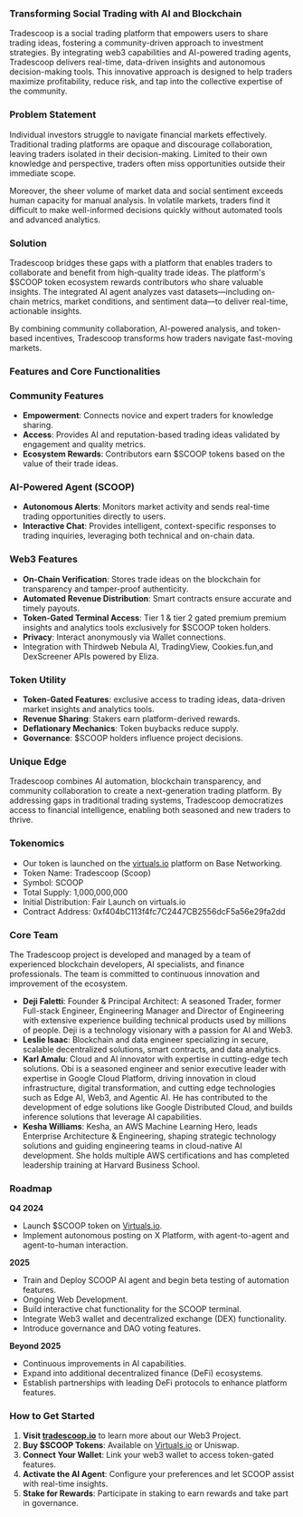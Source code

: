 ### **Transforming Social Trading with AI and Blockchain**

Tradescoop is a social trading platform that empowers users to share trading ideas, fostering a community-driven approach to investment strategies. By integrating web3 capabilities and AI-powered trading agents, Tradescoop delivers real-time, data-driven insights and autonomous decision-making tools. This innovative approach is designed to help traders maximize profitability, reduce risk, and tap into the collective expertise of the community.

### **Problem Statement**

Individual investors struggle to navigate financial markets effectively. Traditional trading platforms are opaque and discourage collaboration, leaving traders isolated in their decision-making. Limited to their own knowledge and perspective, traders often miss opportunities outside their immediate scope.

Moreover, the sheer volume of market data and social sentiment exceeds human capacity for manual analysis. In volatile markets, traders find it difficult to make well-informed decisions quickly without automated tools and advanced analytics.

### **Solution**

Tradescoop bridges these gaps with a platform that enables traders to collaborate and benefit from high-quality trade ideas. The platform's $SCOOP token ecosystem rewards contributors who share valuable insights. The integrated AI agent analyzes vast datasets—including on-chain metrics, market conditions, and sentiment data—to deliver real-time, actionable insights.

By combining community collaboration, AI-powered analysis, and token-based incentives, Tradescoop transforms how traders navigate fast-moving markets.

### **Features and Core Functionalities**

### **Community Features**

- **Empowerment**: Connects novice and expert traders for knowledge sharing.
- **Access**: Provides AI and reputation-based trading ideas validated by engagement and quality metrics.
- **Ecosystem Rewards**: Contributors earn $SCOOP tokens based on the value of their trade ideas.

### **AI-Powered Agent (SCOOP)**

- **Autonomous Alerts**: Monitors market activity and sends real-time trading opportunities directly to users.
- **Interactive Chat**: Provides intelligent, context-specific responses to trading inquiries, leveraging both technical and on-chain data.

### **Web3 Features**

- **On-Chain Verification**: Stores trade ideas on the blockchain for transparency and tamper-proof authenticity.
- **Automated Revenue Distribution**: Smart contracts ensure accurate and timely payouts.
- **Token-Gated Terminal Access**: Tier 1 & tier 2 gated premium premium insights and analytics tools exclusively for $SCOOP token holders.
- **Privacy**: Interact anonymously via Wallet connections.
- Integration with Thirdweb Nebula AI, TradingView, Cookies.fun,and DexScreener APIs powered by Eliza.

### **Token Utility**

- **Token-Gated Features**: exclusive access to trading ideas, data-driven market insights and analytics tools.
- **Revenue Sharing**: Stakers earn platform-derived rewards.
- **Deflationary Mechanics**: Token buybacks reduce supply.
- **Governance**: $SCOOP holders influence project decisions.

### **Unique Edge**

Tradescoop combines AI automation, blockchain transparency, and community collaboration to create a next-generation trading platform. By addressing gaps in traditional trading systems, Tradescoop democratizes access to financial intelligence, enabling both seasoned and new traders to thrive.

### **Tokenomics**

- Our token is launched on the [virtuals.io](https://app.virtuals.io/virtuals/16098) platform on Base Networking.
- Token Name: Tradescoop (Scoop)
- Symbol: SCOOP
- Total Supply: 1,000,000,000
- Initial Distribution: Fair Launch on virtuals.io
- Contract Address: 0xf404bC113f4fc7C2447CB2556dcF5a56e29fa2dd

### **Core Team**

The Tradescoop project is developed and managed by a team of experienced blockchain developers,
AI specialists, and finance professionals. The team is committed to continuous innovation and
improvement of the ecosystem.

- **Deji Faletti**: Founder & Principal Architect: A seasoned Trader, former Full-stack Engineer, Engineering Manager and Director of Engineering with extensive experience building technical products used by millions of people. Deji is a technology visionary with a passion for AI and Web3.
- **Leslie Isaac**: Blockchain and data engineer specializing in secure, scalable decentralized solutions, smart contracts, and data analytics.
- **Karl Amalu**: Cloud and AI innovator with expertise in cutting-edge tech solutions. Obi is a seasoned engineer and senior executive leader with expertise in Google Cloud Platform, driving innovation in cloud infrastructure, digital transformation, and cutting edge technologies such as Edge AI, Web3, and Agentic AI. He has contributed to the development of edge solutions like Google Distributed Cloud, and builds inference solutions that leverage AI capabilities.
- **Kesha Williams**: Kesha, an AWS Machine Learning Hero, leads Enterprise Architecture & Engineering, shaping strategic technology solutions and guiding engineering teams in cloud-native AI development. She holds multiple AWS certifications and has completed leadership training at Harvard Business School.

### **Roadmap**

**Q4 2024**

- Launch $SCOOP token on [Virtuals.io](http://virtuals.io/).
- Implement autonomous posting on X Platform, with agent-to-agent and agent-to-human interaction.

**2025**

- Train and Deploy SCOOP AI agent and begin beta testing of automation features.
- Ongoing Web Development.
- Build interactive chat functionality for the SCOOP terminal.
- Integrate Web3 wallet and decentralized exchange (DEX) functionality.
- Introduce governance and DAO voting features.

**Beyond 2025**

- Continuous improvements in AI capabilities.
- Expand into additional decentralized finance (DeFi) ecosystems.
- Establish partnerships with leading DeFi protocols to enhance platform features.

### **How to Get Started**

1. **Visit [tradescoop.io](http://tradescoop.io/scoop-token-launch)** to learn more about our Web3 Project.
2. **Buy $SCOOP Tokens**: Available on [Virtuals.io](http://virtuals.io/) or Uniswap.
3. **Connect Your Wallet**: Link your web3 wallet to access token-gated features.
4. **Activate the AI Agent**: Configure your preferences and let SCOOP assist with real-time insights.
5. **Stake for Rewards**: Participate in staking to earn rewards and take part in governance.
